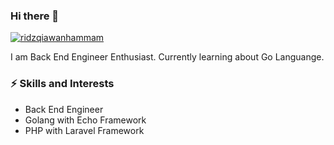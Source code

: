 ### Hi there 👋

[![ridzqiawanhammam](https://img.shields.io/badge/Ridzqiawan%20Hammam%20Saputro-blue?style=flat&logo=Linkedin&logoColor=white&link=https://www.linkedin.com/in/ridzqiawan-hammam-a56117198/)](https://www.linkedin.com/in/ridzqiawan-hammam-a56117198/)

I am Back End Engineer Enthusiast. Currently learning about Go Languange.

### ⚡️ Skills and Interests
- Back End Engineer
- Golang with Echo Framework
- PHP with Laravel Framework

<!--
**ridzqihammam17/ridzqihammam17** is a ✨ _special_ ✨ repository because its `README.md` (this file) appears on your GitHub profile.

Here are some ideas to get you started:

- 🔭 I’m currently working on ...
- 🌱 I’m currently learning ...
- 👯 I’m looking to collaborate on ...
- 🤔 I’m looking for help with ...
- 💬 Ask me about ...
- 📫 How to reach me: ...
- 😄 Pronouns: ...
- ⚡ Fun fact: ...
-->
